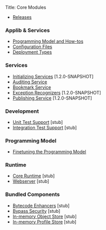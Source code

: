 Title: Core Modules

- [Releases](release-notes/about.html)

###  Applib & Services

- [Programming Model and How-tos](../applib-guide/about.html)
- [Configuration Files](configuration-files.html)
- [Deployment Types](deployment-type.html)

###  Services

- [Initializing Services](services/initializing-services.html) [1.2.0-SNAPSHOT]
- [Auditing Service](services/auditing-service.html)
- [Bookmark Service](services/bookmark-service.html)
- [Exception Recognizers](services/exception-recognizers.html) [1.2.0-SNAPSHOT]
- [Publishing Service](services/publishing-service.html) [1.2.0-SNAPSHOT]

### Development

- [Unit Test Support](unittestsupport.html) [stub]
- [Integration Test Support](integtestsupport.html) [stub]

###  Programming Model

- [Finetuning the Programming Model](metamodel-finetuning-the-programming-model.html)


### Runtime

- [Core Runtime](runtime.html) [stub]
- [Webserver](webserver.html) [stub]

### Bundled Components

- [Bytecode Enhancers](bytecode.html) [stub]
- [Bypass Security](bypass-security.html) [stub]
- [In-memory Object Store](inmemory-objectstore.html) [stub]
- [In-memory Profile Store](inmemory-profilestore.html) [stub]

